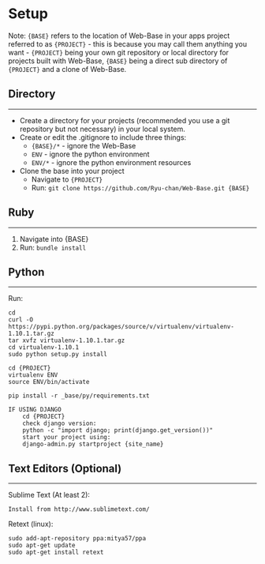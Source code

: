# Setup

Note: 
`{BASE}` refers to the location of Web-Base in your apps project referred to as `{PROJECT}` - this is because you may call them anything you want - `{PROJECT}` being your own git repository or local directory for projects built with Web-Base, `{BASE}` being a direct sub directory of `{PROJECT}` and a clone of Web-Base.

Directory
---
- - -
* Create a directory for your projects (recommended you use a git repository but not necessary) in your local system.  
* Create or edit the .gitignore to include three things:
	* `{BASE}/*` - ignore the Web-Base
	* `ENV` - ignore the python environment
	* `ENV/*` - ignore the python environment resources
* Clone the base into your project
	* Navigate to `{PROJECT}` 
	* Run: `git clone https://github.com/Ryu-chan/Web-Base.git {BASE}`

Ruby
---
- - -
1. Navigate into {BASE}
2. Run: `bundle install`

Python
---
- - -
Run:
    
	cd
	curl -O https://pypi.python.org/packages/source/v/virtualenv/virtualenv-1.10.1.tar.gz
    tar xvfz virtualenv-1.10.1.tar.gz
    cd virtualenv-1.10.1
    sudo python setup.py install

    cd {PROJECT}
    virtualenv ENV
    source ENV/bin/activate
    
    pip install -r _base/py/requirements.txt

    IF USING DJANGO
    	cd {PROJECT}
    	check django version:
    	python -c "import django; print(django.get_version())"
    	start your project using:
    	django-admin.py startproject {site_name}



    
Text Editors (Optional)
---
- - -
Sublime Text (At least 2):
 
	Install from http://www.sublimetext.com/

Retext (linux):

	sudo add-apt-repository ppa:mitya57/ppa
	sudo apt-get update
	sudo apt-get install retext
   	